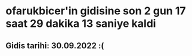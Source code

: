 # ofarukbicer'in gidisine son 2 gun 17 saat 29 dakika 13 saniye kaldi

## Gidis tarihi: 30.09.2022 :(